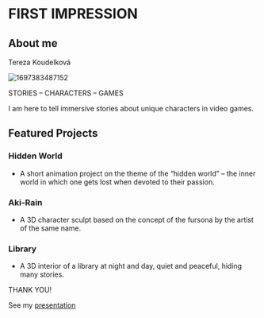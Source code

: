 # FIRST IMPRESSION

## About me
Tereza Koudelková

![1697383487152](https://github.com/TessCreative/english-for-designers/assets/149793815/df45a5f4-2507-403a-9e2f-ddcc499fe37a)

STORIES – CHARACTERS – GAMES

I am here to tell immersive stories about unique characters in video games.

## Featured Projects

### Hidden World
- A short animation project on the theme of the “hidden world” – the inner world in which one gets lost when devoted to their passion.
  
### Aki-Rain
- A 3D character sculpt based on the concept of the fursona by the artist of the same name.
  
### Library
- A 3D interior of a library at night and day, quiet and peaceful, hiding many stories.


THANK YOU!

See my [presentation](https://www.canva.com/design/DAFzyQPEQXg/Juk2QSs77XM8zXCNxTtVdQ/view?utm_content=DAFzyQPEQXg&utm_campaign=designshare&utm_medium=link&utm_source=editor)
